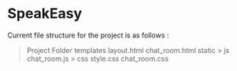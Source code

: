 # SpeakEasy

Current file structure for the project is as follows :

> Project Folder
  > templates
    layout.html
    chat_room.html
  > static
    > js
      chat_room.js
    > css
      style.css
      chat_room.css
